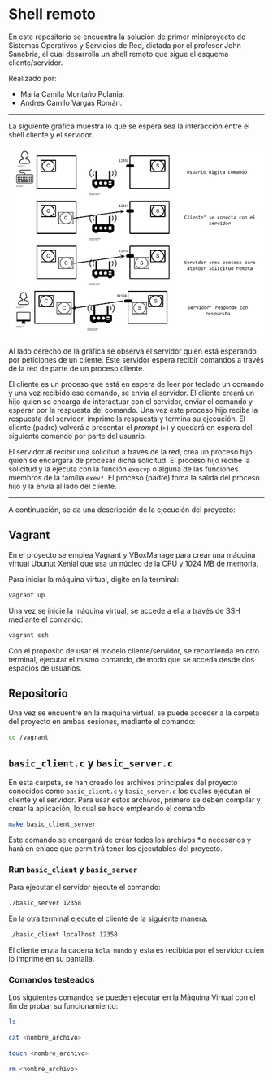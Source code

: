 # Shell remoto

En este repositorio se encuentra la solución de primer miniproyecto de Sistemas Operativos y Servicios de Red, dictada por el profesor John Sanabria, el cual desarrolla un shell remoto que sigue el esquema cliente/servidor. 

Realizado por:

- Maria Camila Montaño Polania.
- Andres Camilo Vargas Román.

---

La siguiente gráfica muestra lo que se espera sea la interacción entre el shell cliente y el servidor. 

<img src="figures/MiniShellRemoto.png" alt="Mini Shell Remoto Cliente/Servidor" width="650"/>

Al lado derecho de la gráfica se observa el servidor quien está esperando por peticiones de un cliente.
Este servidor espera recibir comandos a través de la red de parte de un proceso cliente.

El cliente es un proceso que está en espera de leer por teclado un comando y una vez recibido ese comando, se envía al servidor.
El cliente creará un hijo quien se encarga de interactuar con el servidor, enviar el comando y esperar por la respuesta del comando.
Una vez este proceso hijo reciba la respuesta del servidor, imprime la respuesta y termina su ejecución.
El cliente (padre) volverá a presentar el *prompt* (`>`) y quedará en espera del siguiente comando por parte del usuario.

El servidor al recibir una solicitud a través de la red, crea un proceso hijo quien se encargará de procesar dicha solicitud. 
El proceso hijo recibe la solicitud y la ejecuta con la función `execvp` o alguna de las funciones miembros de la familia `exev*`.
El proceso (padre) toma la salida del proceso hijo y la envía al lado del cliente.

---

A continuación, se da una descripción de la ejecución del proyecto:

## Vagrant

En el proyecto se emplea Vagrant y VBoxManage para crear una máquina virtual Ubunut Xenial que usa un núcleo de la CPU y 1024 MB de memoria.

Para iniciar la máquina virtual, digite en la terminal:

```bash
vagrant up
```

Una vez se inicie la máquina virtual, se accede a ella a través de SSH mediante el comando:

```bash
vagrant ssh
```

Con el propósito de usar el modelo cliente/servidor, se recomienda en otro terminal, ejecutar el mismo comando, de modo que se acceda desde dos espacios de usuarios.

## Repositorio

Una vez se encuentre en la máquina virtual, se puede acceder a la carpeta del proyecto en ambas sesiones, mediante el comando:


```bash
cd /vagrant
```

## `basic_client.c` y `basic_server.c`

En esta carpeta, se han creado los archivos principales del proyecto conocidos como `basic_client.c` y `basic_server.c` los cuales ejecutan el cliente y el servidor. Para usar estos archivos, primero se deben compilar y crear la aplicación, lo cual se hace empleando el comando

```bash
make basic_client_server
```

Este comando se encargará de crear todos los archivos *.o necesarios y hará en enlace que permitirá tener los ejecutables del proyecto.

### Run `basic_client` y `basic_server` 

Para ejecutar el servidor ejecute el comando:

```bash
./basic_server 12358
``` 

En la otra terminal ejecute el cliente de la siguiente manera:

```bash
./basic_client localhost 12358
```

El cliente envía la cadena `hola mundo` y esta es recibida por el servidor quien lo imprime en su pantalla.

### Comandos testeados

Los siguientes comandos se pueden ejecutar en la Máquina Virtual con el fin de probar su funcionamiento:

```bash
ls
```

```bash
cat <nombre_archivo>
```

```bash
touch <nombre_archivo>
```

```bash
rm <nombre_archivo>
```

<!--### `file_client` y `file_server` 

Para ver en operación este ejemplo se debe ejecutar el comando `make file_client_server` que se encarga de compilar los archivos objeto que requiere este aplicativo (`tcp.o`) y el cliente (`file_client`) y el servidor (`file_server`). 

Para ejecutar el servidor ejecute el comando `file_server 12358 tcp.c`. 
El servidor apenas reciba una solicitud, enviará el archivo `tcp.c` al cliente.

Abra otra terminal y en ella ejecute el cliente de la siguiente manera `./file_client localhost 12358 demo.c`.
Una vez se ejecute, el cliente recibirá el archivo del servidor y lo almacenará con el nombre `demo.c`.
-->

<!--
## Elementos que quedan pendientes

* Manejar los errores que se puedan presentar a la hora de ejecutar un comando al lado del servidor. El cliente debe ver ese error.

* Se debe implementar el cambio de directorio emitido desde el cliente y este se vea reflejado en el servidor. Es decir, que se posibilite el cambio de directorio.

* Brindar soporte para la ejecución de comandos compuestos y unidos por el *pipe* (`|`).

* Brindar soporte para la redirección de la salida de la ejecución de un comando. Esta redirección deberá residir al lado del cliente. Quizá se requiera un preprocesamiento del lado del cliente de modo que se haga conciencia que la salida no irá a pantalla sino a un archivo.
-->

